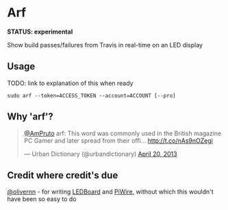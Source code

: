 # Arf

**STATUS: experimental**

Show build passes/failures from Travis in real-time on an LED display

## Usage

TODO: link to explanation of this when ready

```shell
sudo arf --token=ACCESS_TOKEN --account=ACCOUNT [--pro]
```



## Why 'arf'?

<blockquote class="twitter-tweet" lang="en"><p><a href="https://twitter.com/AmPruto">@AmPruto</a> arf: This word was commonly used in the British magazine PC Gamer and later spread from their offi... <a href="http://t.co/nAs9nOZegi">http://t.co/nAs9nOZegi</a></p>&mdash; Urban Dictionary (@urbandictionary) <a href="https://twitter.com/urbandictionary/statuses/325668137292931073">April 20, 2013</a></blockquote>
<script async src="//platform.twitter.com/widgets.js" charset="utf-8"></script>

## Credit where credit's due

[@olivernn](https://twitter.com/olivernn) - for writing
[LEDBoard](https://github.com/olivernn/led_board) and
[PiWire](https://github.com/olivernn/pi_wire), without which this
wouldn't have been so easy to do
